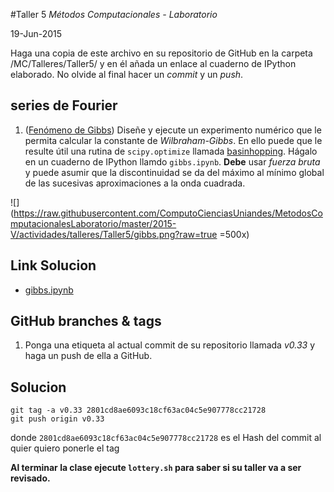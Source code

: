 #Taller 5
*Métodos Computacionales - Laboratorio*

19-Jun-2015

Haga una copia de este archivo en su repositorio de GitHub en la carpeta /MC/Talleres/Taller5/ y en él añada un enlace al cuaderno de IPython elaborado. No olvide al final hacer un *commit* y un *push*.

## series de Fourier

1. ([Fenómeno de Gibbs](https://en.wikipedia.org/wiki/Gibbs_phenomenon)) Diseñe y ejecute un experimento numérico que le permita calcular la constante de *Wilbraham-Gibbs*. En ello puede que le resulte útil una rutina de `scipy.optimize` llamada [basinhopping](http://docs.scipy.org/doc/scipy-0.15.1/reference/generated/scipy.optimize.basinhopping.html). Hágalo en un cuaderno de IPython llamdo `gibbs.ipynb`. **Debe** usar *fuerza bruta* y puede asumir que la discontinuidad se da del máximo al mínimo global de las sucesivas aproximaciones a la onda cuadrada.

![](https://raw.githubusercontent.com/ComputoCienciasUniandes/MetodosComputacionalesLaboratorio/master/2015-V/actividades/talleres/Taller5/gibbs.png?raw=true =500x)

## Link Solucion
+ [gibbs.ipynb](https://github.com/juannnesss/MC/blob/master/Talleres/Taller5/gibbs.ipynb)

## GitHub branches & tags

1. Ponga una etiqueta al actual commit de su repositorio llamada *v0.33* y haga un push de ella a GitHub.

## Solucion

```
git tag -a v0.33 2801cd8ae6093c18cf63ac04c5e907778cc21728
git push origin v0.33 
```
donde `2801cd8ae6093c18cf63ac04c5e907778cc21728` es el Hash del commit al quier quiero ponerle el tag


**Al terminar la clase ejecute `lottery.sh` para saber si su taller va a ser revisado.**
